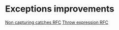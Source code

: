 # Exceptions improvements

[Non capturing catches RFC](https://wiki.php.net/rfc/non-capturing_catches)
[Throw expression RFC](https://wiki.php.net/rfc/throw_expression)